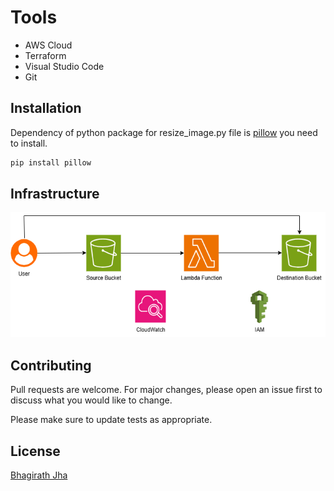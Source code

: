 # Tools

- AWS Cloud
- Terraform
- Visual Studio Code
- Git

## Installation

Dependency of python package for resize_image.py file is [pillow](https://pypi.org/project/pillow/) you need to install.

```bash
pip install pillow
```

## Infrastructure

<p align="center">
  <img src="https://github.com/BhagirathJha/Serverless-Image-Processing-with-AWS-Lambda-and-S3/blob/main/Untitled%20Diagram.png" height="200" width="1360">
</p>

## Contributing

Pull requests are welcome. For major changes, please open an issue first
to discuss what you would like to change.

Please make sure to update tests as appropriate.

## License

[Bhagirath Jha](https://github.com/BhagirathJha)

